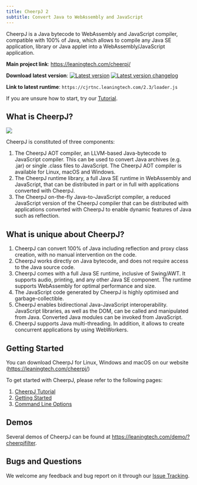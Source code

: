 ```yaml
---
title: CheerpJ 2
subtitle: Convert Java to WebAssembly and JavaScript
---
```


CheerpJ is a Java bytecode to WebAssembly and JavaScript compiler, compatible with 100% of Java, which allows to compile any Java SE application, library or Java applet into a WebAssembly/JavaScript application.

**Main project link**: <https://leaningtech.com/cheerpj/>

**Download latest version**: [![Latest version](https://img.shields.io/badge/cheerpj-2.3-green.svg)](https://leaningtech.com/download-cheerpj/)  [![Latest version changelog](https://img.shields.io/badge/2.3-changelog-green.svg)](Changelog)

**Link to latest runtime**: ``https://cjrtnc.leaningtech.com/2.3/loader.js``

If you are unsure how to start, try our [Tutorial](https://docs.leaningtech.com/cheerpj/Tutorial).

What is CheerpJ?
------

![](/cheerpj2/assets/cheerpj_visual_2.png)

CheerpJ is constituted of three components:
1. The CheerpJ AOT compiler, an LLVM-based Java-bytecode to JavaScript compiler. This can be used to convert Java archives (e.g. .jar) or single .class files to JavaScript. The CheerpJ AOT compiler is available for Linux, macOS and Windows.
2. The CheerpJ runtime library, a full Java SE runtime in WebAssembly and JavaScript, that can be distributed in part or in full with applications converted with CheerpJ.
3. The CheerpJ on-the-fly Java-to-JavaScript compiler, a reduced JavaScript version of the CheerpJ compiler that can be distributed with applications converted with CheerpJ to enable dynamic features of Java such as reflection.

What is unique about CheerpJ?
-------

1. CheerpJ can convert 100% of Java including reflection and proxy class creation, with no manual intervention on the code.
2. CheerpJ works directly on Java bytecode, and does not require access to the Java source code.
3. CheerpJ comes with a full Java SE runtime, inclusive of Swing/AWT. It supports audio, printing, and any other Java SE component. The runtime supports WebAssembly for optimal performance and size.
4. The JavaScript code generated by CheerpJ is highly optimised and garbage-collectible.
5. CheerpJ enables bidirectional Java-JavaScript interoperability. JavaScript libraries, as well as the DOM, can be called and manipulated from Java. Converted Java modules can be invoked from JavaScript.
6. CheerpJ supports Java multi-threading. In addition, it allows to create concurrent applications by using WebWorkers.

Getting Started
-------

You can download CheerpJ for Linux, Windows and macOS on our website (<https://leaningtech.com/cheerpj/>)

To get started with CheerpJ, please refer to the following pages:
1. [CheerpJ Tutorial](https://docs.leaningtech.com/cheerpj/Tutorial)
2. [Getting Started](https://docs.leaningtech.com/cheerpj/Getting-Started)
3. [Command Line Options](https://docs.leaningtech.com/cheerpj/Command-Line-Options)

Demos
------

Several demos of CheerpJ can be found at <https://leaningtech.com/demo/?cheerpjfilter>.


Bugs and Questions
-------
 
We welcome any feedback and bug report on it through our [Issue Tracking](https://github.com/leaningtech/cheerpj-meta/issues).

